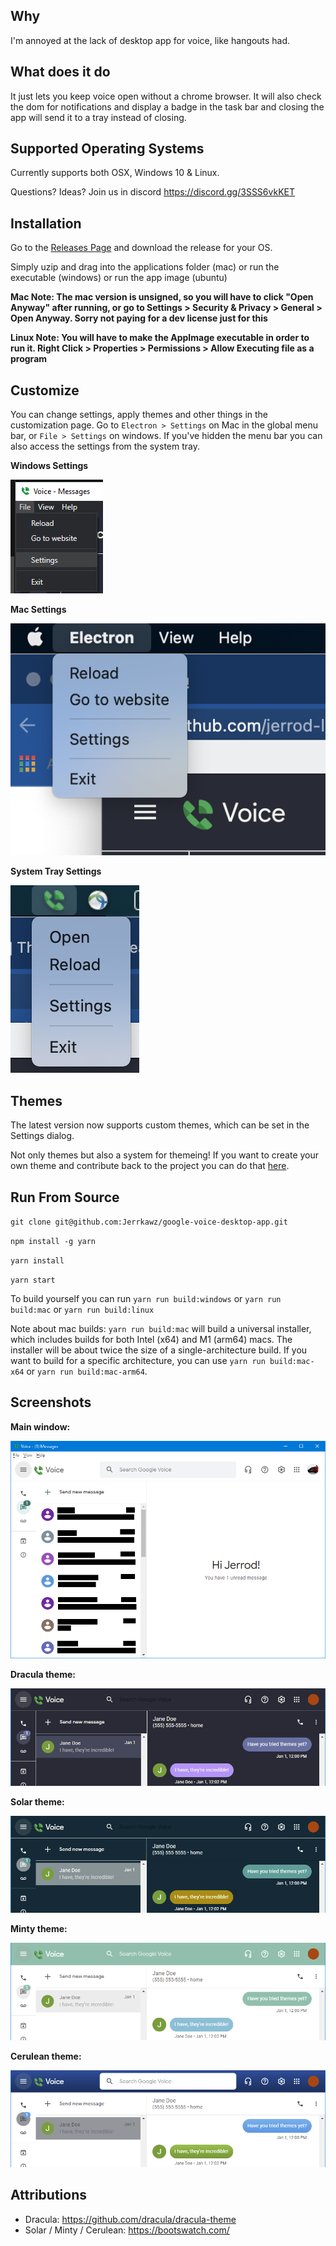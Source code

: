 ## Why
I'm annoyed at the lack of desktop app for voice, like hangouts had.

## What does it do
It just lets you keep voice open without a chrome browser. It will also check the dom for notifications and display a badge in the task bar and closing the app will send it to a tray instead of closing.

## Supported Operating Systems
Currently supports both OSX, Windows 10 & Linux.

Questions? Ideas? Join us in discord https://discord.gg/3SSS6vkKET

## Installation
Go to the [Releases Page](https://github.com/Jerrkawz/google-voice-desktop-app/releases) and download the release for your OS.

Simply uzip and drag into the applications folder (mac) or run the executable (windows) or run the app image (ubuntu)

**Mac Note: The mac version is unsigned, so you will have to click "Open Anyway" after running, or go to Settings > Security & Privacy > General > Open Anyway. Sorry not paying for a dev license just for this**


**Linux Note: You will have to make the AppImage executable in order to run it. Right Click > Properties > Permissions > Allow Executing file as a program**

## Customize
You can change settings, apply themes and other things in the customization page. Go to `Electron > Settings` on Mac in the global menu bar, or `File > Settings` on windows. If you've hidden the menu bar you can also access the settings from the system tray.

**Windows Settings**

![Windows Settings](/screenshots/windowsSettings.png?raw=true)

**Mac Settings**

![Mac Settings](/screenshots/macSettings.png?raw=true)

**System Tray Settings**

![System Tray Settings](/screenshots/systemTraySettings.png?raw=true)

## Themes
The latest version now supports custom themes, which can be set in the Settings dialog.

Not only themes but also a system for themeing! If you want to create your own theme and contribute back to the project you can do that [here](THEMES.md).

## Run From Source
`git clone git@github.com:Jerrkawz/google-voice-desktop-app.git`

`npm install -g yarn`

`yarn install`

`yarn start`

To build yourself you can run
`yarn run build:windows` or `yarn run build:mac` or `yarn run build:linux`

Note about mac builds: `yarn run build:mac` will build a universal installer, which includes builds for both Intel (x64) and M1 (arm64) macs.
The installer will be about twice the size of a single-architecture build.
If you want to build for a specific architecture, you can use `yarn run build:mac-x64` or `yarn run build:mac-arm64`.

## Screenshots

**Main window:**

![Windows](/screenshots/windows.png?raw=true)

**Dracula theme:**

![Dracula](/screenshots/dracula.png?raw=true)

**Solar theme:**

![Solar](/screenshots/solar.png?raw=true)

**Minty theme:**

![Minty](/screenshots/minty.png?raw=true)

**Cerulean theme:**

![Cerulean](/screenshots/cerulean.png?raw=true)

## Attributions
- Dracula: https://github.com/dracula/dracula-theme
- Solar / Minty / Cerulean: https://bootswatch.com/
